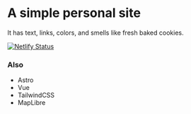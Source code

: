 # A simple personal site
It has text, links, colors, and smells like fresh baked cookies.

[![Netlify Status](https://api.netlify.com/api/v1/badges/f2ffdee7-cfbf-4e6f-a27f-11adc540771a/deploy-status)](https://app.netlify.com/sites/zanetaylor/deploys)

### Also
- Astro
- Vue
- TailwindCSS
- MapLibre
